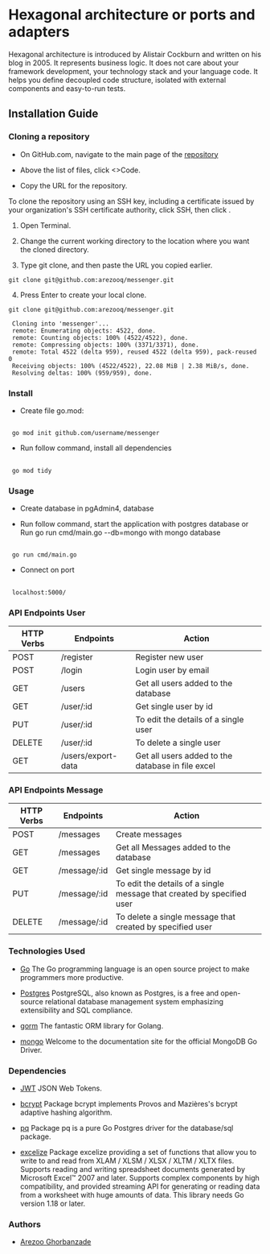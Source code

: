 # Hexagonal architecture or ports and adapters 

Hexagonal architecture is introduced by Alistair Cockburn and written on his blog in 2005.
It represents business logic. It does not care about your framework development, your technology stack and your language code. It helps you define decoupled code structure, isolated with external components and easy-to-run tests.


## Installation Guide

### Cloning a repository 

* On GitHub.com, navigate to the main page of the [repository](https://github.com/arezooq/messenger)

* Above the list of files, click <>Code.

* Copy the URL for the repository.

To clone the repository using an SSH key, including a certificate issued by your organization's SSH certificate authority, click SSH, then click .

  1. Open Terminal.

  2. Change the current working directory to the location where you want the cloned directory.

  3. Type git clone, and then paste the URL you copied earlier.

    git clone git@github.com:arezooq/messenger.git

  4. Press Enter to create your local clone.

    git clone git@github.com:arezooq/messenger.git

     Cloning into 'messenger'...
     remote: Enumerating objects: 4522, done.
     remote: Counting objects: 100% (4522/4522), done.
     remote: Compressing objects: 100% (3371/3371), done.
     remote: Total 4522 (delta 959), reused 4522 (delta 959), pack-reused 0
     Receiving objects: 100% (4522/4522), 22.08 MiB | 2.38 MiB/s, done.
     Resolving deltas: 100% (959/959), done.


### Install
* Create file go.mod:
##
     go mod init github.com/username/messenger

*  Run follow command, install all dependencies
##
     go mod tidy 


### Usage

* Create database in pgAdmin4, database

* Run follow command, start the application with postgres database or Run go run cmd/main.go --db=mongo with mongo database
##
     go run cmd/main.go

* Connect on port
##
     localhost:5000/

### API Endpoints User

| HTTP Verbs | Endpoints          | Action                                            |
| --- |--------------------|---------------------------------------------------|
| POST | /register          | Register new user                                 |
| POST | /login             | Login user by email                               |
| GET | /users             | Get all users added to the database               |
| GET | /user/:id          | Get single user by id                             |
| PUT | /user/:id          | To edit the details of a single user              |
| DELETE | /user/:id          | To delete a single user                           |
| GET | /users/export-data | Get all users added to the database in file excel |

### API Endpoints Message

| HTTP Verbs | Endpoints | Action |
| --- | --- | --- |
| POST | /messages | Create messages |
| GET | /messages | Get all Messages added to the database |
| GET | /message/:id | Get single message by id|
| PUT | /message/:id | To edit the details of a single message that created by specified user |
| DELETE | /message/:id | To delete a single message that created by specified user |

### Technologies Used

* [Go](https://go.dev/doc/) The Go programming language is an open source project to make programmers more productive.

* [Postgres](https://www.postgresql.org/) PostgreSQL, also known as Postgres, is a free and open-source relational database management system emphasizing extensibility and SQL compliance.

* [gorm](https://gorm.io/index.html) The fantastic ORM library for Golang.

* [mongo](https://www.mongodb.com/docs/drivers/go/current/) Welcome to the documentation site for the official MongoDB Go Driver.

### Dependencies

* [JWT](https://pkg.go.dev/github.com/golang-jwt/jwt/v5#section-readme) JSON Web Tokens.

* [bcrypt](https://pkg.go.dev/golang.org/x/crypto/bcrypt) Package bcrypt implements Provos and Mazières's bcrypt adaptive hashing algorithm.

* [pq](https://pkg.go.dev/github.com/lib/pq) Package pq is a pure Go Postgres driver for the database/sql package.

* [excelize](https://pkg.go.dev/github.com/xuri/excelize/v2) Package excelize providing a set of functions that allow you to write to and read from XLAM / XLSM / XLSX / XLTM / XLTX files. Supports reading and writing spreadsheet documents generated by Microsoft Excel™ 2007 and later. Supports complex components by high compatibility, and provided streaming API for generating or reading data from a worksheet with huge amounts of data. This library needs Go version 1.18 or later.

### Authors

* [Arezoo Ghorbanzade](https://github.com/arezooq)